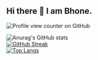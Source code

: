 ## Hi there 👋 I am Bhone. 

![Profile view counter on GitHub](https://komarev.com/ghpvc/?username=BhonePyae-Kyaw)



![Anurag's GitHub stats](https://github-readme-stats.vercel.app/api?username=BhonePyae-Kyaw&show_icons=true&theme=vision-friendly-dark)
<br/>
[![GitHub Streak](https://streak-stats.demolab.com/?user=BhonePyae-Kyaw&theme=dark)](https://git.io/streak-stats)
<br />
[![Top Langs](https://github-readme-stats-git-masterrstaa-rickstaa.vercel.app/api/top-langs/?username=BhonePyae-Kyaw)](https://github.com/anuraghazra/github-readme-stats)
<!--
**BhonePyae-Kyaw/BhonePyae-Kyaw** is a ✨ _special_ ✨ repository because its `README.md` (this file) appears on your GitHub profile.

Here are some ideas to get you started:

- 🔭 I’m currently working on ...
- 🌱 I’m currently learning ...
- 👯 I’m looking to collaborate on ...
- 🤔 I’m looking for help with ...
- 💬 Ask me about ...
- 📫 How to reach me: ...
- 😄 Pronouns: ...
- ⚡ Fun fact: ...
-->
